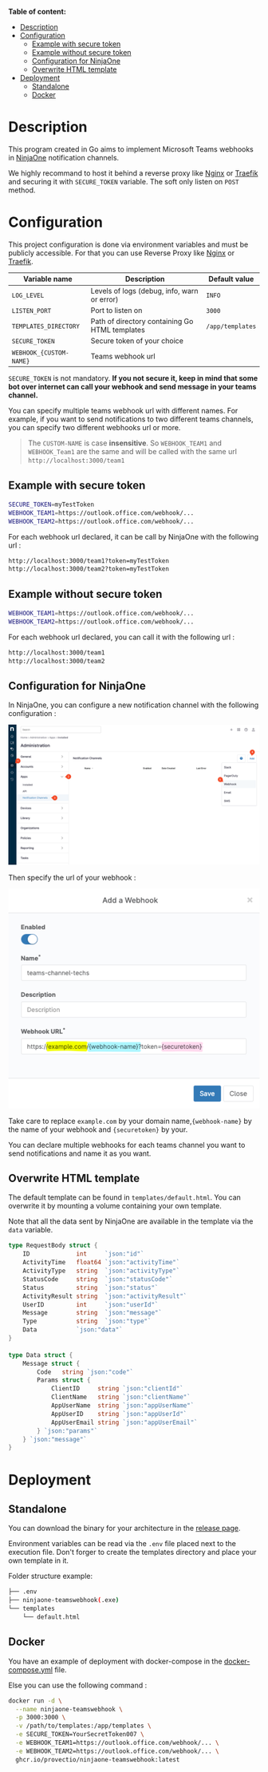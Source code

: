 **Table of content:**

- [Description](#description)
- [Configuration](#configuration)
  - [Example with secure token](#example-with-secure-token)
  - [Example without secure token](#example-without-secure-token)
  - [Configuration for NinjaOne](#configuration-for-ninjaone)
  - [Overwrite HTML template](#overwrite-html-template)
- [Deployment](#deployment)
  - [Standalone](#standalone)
  - [Docker](#docker)

# Description

This program created in Go aims to implement Microsoft Teams webhooks in [NinjaOne](https://www.ninjaone.com) notification channels.

We highly recommand to host it behind a reverse proxy like [Nginx](https://www.nginx.com/) or [Traefik](https://traefik.io/) and securing it with `SECURE_TOKEN` variable. The soft only listen on `POST` method.

# Configuration

This project configuration is done via environment variables and must be publicly accessible. For that you can use Reverse Proxy like [Nginx](https://www.nginx.com/) or [Traefik](https://traefik.io/).

| Variable name           | Description                                    | Default value    |
| ----------------------- | ---------------------------------------------- | ---------------- |
| `LOG_LEVEL`             | Levels of logs (debug, info, warn or error)    | `INFO`           |
| `LISTEN_PORT`           | Port to listen on                              | `3000`           |
| `TEMPLATES_DIRECTORY`   | Path of directory containing Go HTML templates | `/app/templates` |
| `SECURE_TOKEN`          | Secure token of your choice                    |                  |
| `WEBHOOK_{CUSTOM-NAME}` | Teams webhook url                              |                  |

`SECURE_TOKEN` is not mandatory. **If you not secure it, keep in mind that some bot over internet can call your webhook and send message in your teams channel.**

You can specify multiple teams webhook url with different names. For example, if you want to send notifications to two different teams channels, you can specify two different webhooks url or more.

> The `CUSTOM-NAME` is case **insensitive**.
> So `WEBHOOK_TEAM1` and `WEBHOOK_Team1` are the same and will be called with the same url `http://localhost:3000/team1`

## Example with secure token

```bash
SECURE_TOKEN=myTestToken
WEBHOOK_TEAM1=https://outlook.office.com/webhook/...
WEBHOOK_TEAM2=https://outlook.office.com/webhook/...
```

For each webhook url declared, it can be call by NinjaOne with the following url :

```bash
http://localhost:3000/team1?token=myTestToken
http://localhost:3000/team2?token=myTestToken
```

## Example without secure token

```bash
WEBHOOK_TEAM1=https://outlook.office.com/webhook/...
WEBHOOK_TEAM2=https://outlook.office.com/webhook/...
```

For each webhook url declared, you can call it with the following url :

```bash
http://localhost:3000/team1
http://localhost:3000/team2
```

## Configuration for NinjaOne

In NinjaOne, you can configure a new notification channel with the following configuration :

![NinjaOne configuration 1](./docs/configure-ninjaone_1.png)

Then specify the url of your webhook :

![NinjaOne configuration 2](./docs/configure-ninjaone_2.png)

Take care to replace `example.com` by your domain name,`{webhook-name}` by the name of your webhook and `{securetoken}` by your.

You can declare multiple webhooks for each teams channel you want to send notifications and name it as you want.

## Overwrite HTML template

The default template can be found in `templates/default.html`. You can overwrite it by mounting a volume containing your own template.

Note that all the data sent by NinjaOne are available in the template via the `data` variable.

```go
type RequestBody struct {
	ID             int     `json:"id"`
	ActivityTime   float64 `json:"activityTime"`
	ActivityType   string  `json:"activityType"`
	StatusCode     string  `json:"statusCode"`
	Status         string  `json:"status"`
	ActivityResult string  `json:"activityResult"`
	UserID         int     `json:"userId"`
	Message        string  `json:"message"`
	Type           string  `json:"type"`
	Data           `json:"data"`
}

type Data struct {
	Message struct {
		Code   string `json:"code"`
		Params struct {
			ClientID     string `json:"clientId"`
			ClientName   string `json:"clientName"`
			AppUserName  string `json:"appUserName"`
			AppUserID    string `json:"appUserId"`
			AppUserEmail string `json:"appUserEmail"`
		} `json:"params"`
	} `json:"message"`
}

```

# Deployment

## Standalone

You can download the binary for your architecture in the [release page](https://github.com/provectio/ninjaone-teamswebhook/releases).

Environment variables can be read via the `.env` file placed next to the execution file. Don't forger to create the templates directory and place your own template in it.

Folder structure example:

```bash
├── .env
├── ninjaone-teamswebhook(.exe)
└── templates
    └── default.html
```

## Docker

You have an example of deployment with docker-compose in the [docker-compose.yml](https://github.com/provectio/ninjaone-teamswebhook/blob/main/docker-compose.yml) file.

Else you can use the following command :

```bash
docker run -d \
  --name ninjaone-teamswebhook \
  -p 3000:3000 \
  -v /path/to/templates:/app/templates \
  -e SECURE_TOKEN=YourSecretToken007 \
  -e WEBHOOK_TEAM1=https://outlook.office.com/webhook/... \
  -e WEBHOOK_TEAM2=https://outlook.office.com/webhook/... \
  ghcr.io/provectio/ninjaone-teamswebhook:latest
```
